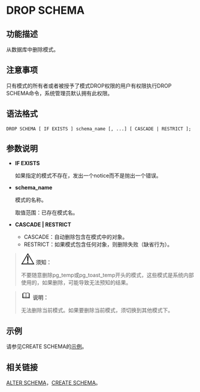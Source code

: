 # DROP SCHEMA<a name="ZH-CN_TOPIC_0289900224"></a>

## 功能描述<a name="zh-cn_topic_0283137271_zh-cn_topic_0237122148_zh-cn_topic_0059778467_s13f49511137f4971b9f2c7f4b3ec109f"></a>

从数据库中删除模式。

## 注意事项<a name="zh-cn_topic_0283137271_zh-cn_topic_0237122148_zh-cn_topic_0059778467_s534b294ce9534c0481fb248695186280"></a>

只有模式的所有者或者被授予了模式DROP权限的用户有权限执行DROP SCHEMA命令，系统管理员默认拥有此权限。

## 语法格式<a name="zh-cn_topic_0283137271_zh-cn_topic_0237122148_zh-cn_topic_0059778467_s7a099e8501ce4420a540fd891c511213"></a>

```
DROP SCHEMA [ IF EXISTS ] schema_name [, ...] [ CASCADE | RESTRICT ];
```

## 参数说明<a name="zh-cn_topic_0283137271_zh-cn_topic_0237122148_zh-cn_topic_0059778467_s265f3ed4c0e4402a8a7c984e6ac1fe33"></a>

-   **IF EXISTS**

    如果指定的模式不存在，发出一个notice而不是抛出一个错误。

-   **schema\_name**

    模式的名称。

    取值范围：已存在模式名。

-   **CASCADE | RESTRICT**
    -   CASCADE：自动删除包含在模式中的对象。
    -   RESTRICT：如果模式包含任何对象，则删除失败（缺省行为）。


>![](public_sys-resources/icon-notice.png) **须知：** 
>
>不要随意删除pg\_temp或pg\_toast\_temp开头的模式，这些模式是系统内部使用的，如果删除，可能导致无法预知的结果。

>![](public_sys-resources/icon-note.png) **说明：** 
>
>无法删除当前模式。如果要删除当前模式，须切换到其他模式下。

## 示例<a name="zh-cn_topic_0283137271_zh-cn_topic_0237122148_zh-cn_topic_0059778467_s3390f031a430477da6a945b09b36b73d"></a>

请参见CREATE SCHEMA的[示例](CREATE-SCHEMA.md#zh-cn_topic_0283137491_zh-cn_topic_0237122113_zh-cn_topic_0059777945_s05e72232af5e4507aad1511c025d7617)。

## 相关链接<a name="zh-cn_topic_0283137271_zh-cn_topic_0237122148_zh-cn_topic_0059778467_s344eb8c77efa4c209c358dd81f79034f"></a>

[ALTER SCHEMA](ALTER-SCHEMA.md)，[CREATE SCHEMA](CREATE-SCHEMA.md)。

